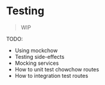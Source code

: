 # Testing

> WIP

TODO:

- Using mockchow
- Testing side-effects
- Mocking services
- How to unit test chowchow routes
- How to integration test routes
